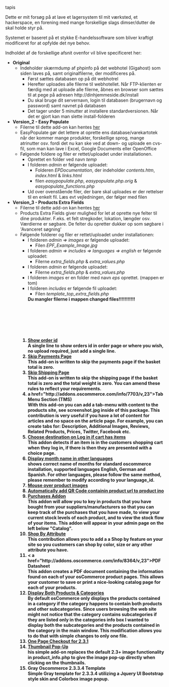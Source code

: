 tapis

Dette er mit forsøg på at lave et lagersystem til mit værksted, et hackerspace, en forening med mange forskellige slags dimser/dutter de skal holde styr på.

Systemet er baseret på et stykke E-handelssoftware som bliver kraftigt modificeret for at opfylde det nye behov.

Indholdet af de forskellige afsnit ovenfor vil blive specificeret her:
<ul>
    <li><b>Original</b>
        <ul>
            <li>Indeholder skærmdump af phpinfo på det webhotel (Gigahost) som siden laves på, samt originalfilerne, der                 modificeres på.
                <ul><li>Først sættes databasen op på dit webhotrel
                    <li>Herefter uploades alle filerne til webhotellet. Når FTP-klienten er færdig med at uploade alle                          filerne, åbnes en browser som sættes til at pege på adresen http://dinhjemmeside.dk/install
                    <li>Du skal bruge dit servernavn, login til databasen (brugernavn og password) samt navnet på                                databasen
                    <li>Det tager under 5 minutter at installere standardversionen. Når det er gjort kan man slette                             install-folderen
                </ul>
        </ul>
    <li><b>Version_2 - Easy Populate</b>
        <ul>
            <li>Filerne til dette add-on kan hentes <a href="http://addons.oscommerce.com/info/7725">her</a>
            <li>EasyPopulate gør det lettere at oprette ens database/varekartotek når der kommer mange produkter, 
                forskellige sprog, mange atrinutter osv. fordi det nu kan ske ved at down- og uploade en cvs-fil, som
                man kan lave i Excel, Google Documents eller OpenOffice
            <li>Følgende foldere og filer er rettet/uploadet under installationen.
                <ul><li>Oprettet en folder ved navn <i>temp</i>
                    <li>I folderen <i>admin</i> er følgende uploadet:
                        <ul>
                            <li>Folderen <i>EPDocumentation</i>, der indeholder <i>contents.htm</i>, <i>index.html</i>                                 & <i>links.html</i>
                            <li>filen <i>easypopulate.php</i>, <i>easypopulate.php.orig</i> &                 
                                <i>easypopulate_functions.php</i>
                        </ul>
                    <li>Ud over ovenstående filer, der bare skal uploades er der rettelser til en enkelt fil. Læs
                        evt vejledningen, der følger med filen
                </ul>
        </ul>
    <li><b>Version_3 - Products Extra Fields</b>
        <ul>
            <li>Filerne til dette add-on kan hentes <a href="http://addons.oscommerce.com/info/7810">her</a>
            <li>Products Extra Fields giver mulighed for let at oprette nye felter til dine produkter. F.eks. et felt 
                stregkoder, lokation, længder osv.<br>
                Værdierne er søgbare. De felter du opretter dukker op som søgbare i 'Avanceret søgning'
            <li>Følgende folderer og filer er rettet/uploadet under installationen:
                <ul><li>I folderen <i>admin => images </i> er følgende uploadet:
                    <ul>
                        <li>Filen <i>EPF_Example_Image.jpg</i>
                    </ul>
                    <li>I folderen <i>admin => includes => languages => english </i> er følgende uploadet:
                    <ul>
                        <li>Filerne <i>extra_fields.php</i> & <i>extra_values.php</i>
                    </ul>
                    <li>I folderen <i>admin</i> er følgende uploadet:
                    <ul>
                        <li>Filerne <i>extra_fields.php</i> & <i>extra_values.php</i>
                    </ul>
                    <li>I folderen <i>images</i> er en folder med navn <i>eps</i> oprettet. (mappen er tom)
                    <li>I folderen <i>includes</i> er følgende fil uploadet:
                    <ul>
                        <li>Filen <i>template_top_extra_fields.php</i>
                    </ul>
                    <b>Du mangler filerne i mappen changed files!!!!!!!!!!!
                    
</ul>



<br><br><br><br><br>
<ol>
<li><a href="http://addons.oscommerce.com/info/8728/v,23">Show order id</a><br>A single line to show orders id in order page or where you wish, no upload required, just add a single line.
<li><a href="http://addons.oscommerce.com/info/8741/v,23">Skip Payments Page</a><br>This add-on is written to skip the payments page if the basket total is zero.
<li><a href="http://addons.oscommerce.com/info/8742/v,23">Skip Shipping Page</a><br>
This add-on is written to skip the shipping page if the basket total is zero and the total weight is zero. You can amend these rules to reflect your requirements.
<li>a href="http://addons.oscommerce.com/info/7703/v,23">Tab Menu Section (TMS)</a><BR>With this add-on you can add a tab-menu with content to the products site, see screenshot.jpg inside of this package.
This contribution is very useful if you have a lot of content for articles and no space on the article page. For example,
you can create tabs for: Description, Additional Images, Reviews, Related Products, Prices, Twitter, Facebook etc.
<li><a href="http://addons.oscommerce.com/info/8751/v,23">Choose destination on Log in if cart has items</a><br>This addon detects if an item is in the customers shopping cart when they log in, if there is then they are presented with a choice page.
<li><a href="http://addons.oscommerce.com/info/8782/v,23">Display month name in other languages</a><br>shows correct name of months for standard oscommerce installation, supported languages English, German and Spanish. For other languages, please follow the same method, please remember to modify according to your language_id.
<li><a href="http://addons.oscommerce.com/info/8138/v,23">Mouse over product images</a>
<li><a href="http://addons.oscommerce.com/info/8792/v,23">Automatically add QR Code containin product url to product ino</a>
<li><a href="http://addons.oscommerce.com/info/8794/v,23">Purchases Addon</a><br>This addon will allow you to key in products that you have bought from your suppliers/manufacturers so that you can keep track of the purchases that you have made, to view your current stock levels of each product, and to view the stock flow of your items.
This addon will appear in your admin page on the left below "Catalog".
<li><a href="http://addons.oscommerce.com/info/8378/v,23">Shop By Attribute</a><br>This contribution allows you to add a a Shop by feature on your site so you customers can shop by color, size or any other attribute you have.
<li>< a href="http://addons.oscommerce.com/info/8364/v,23">PDF Datasheet</a><br>This addon creates a PDF document containing the information found on each of your osCommerce product pages. This allows your customer to save or print a nice-looking catalog page for each of your products.
<li><a href="http://addons.oscommerce.com/info/8868/v,23">Display Both Products & Categories</a><br>
By default osCommerce only displays the products contained in a category if the category happens to contain both products and other subcategories. Since users browsing the web site might not notice that the category contains subcategories if they are listed only in the categories info box I wanted to display both the subcategories and the products contained in the category in the main window. This modification allows you to do that with simple changes to only one file.
<li><a href="http://addons.oscommerce.com/info/7993/v,23">One Page Checkout for 2.3.1</a>
<li><a href="http://addons.oscommerce.com/info/8982/v,23">Thumbnail Pop-Up</a><br>his simple add-on replaces the default 2.3+ image functionality in product_info.php to give the image pop-up directly when clicking on the thumbnails.
<li></a href="http://addons.oscommerce.com/info/8988/v,23">Gray Oscommerce 2.3.3.4 Template</a><br>Simple Gray template for 2.3.3.4 utilizing a Jquery UI Bootstrap style skin and Colorbox image popup.
</ol>
